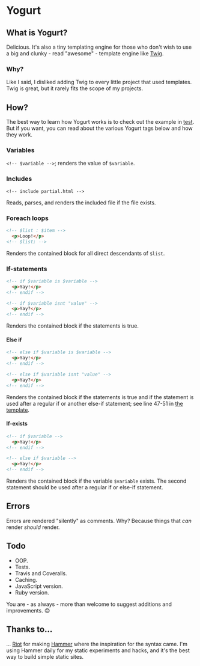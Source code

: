 # Yogurt

## What is Yogurt?

Delicious. It's also a tiny templating engine for those who don't wish to use a big and clunky - read "awesome" - template engine like [Twig](//github.com/fabpot/Twig).

### Why?

Like I said, I disliked adding Twig to every little project that used templates. Twig is great, but it rarely fits the scope of my projects.

## How?

The best way to learn how Yogurt works is to check out the example in [test](test). But if you want, you can read about the various Yogurt tags below and how they work.

### Variables

`<!-- $variable -->`; renders the value of `$variable`.

### Includes

`<!-- include partial.html -->`

Reads, parses, and renders the included file if the file exists.

### Foreach loops

```html
<!-- $list : $item -->
  <p>Loop!</p>
<!-- $list; -->
```

Renders the contained block for all direct descendants of `$list`.

### If-statements

```html
<!-- if $variable is $variable -->
  <p>Yay!</p>
<!-- endif -->

<!-- if $variable isnt "value" -->
  <p>Yay?</p>
<!-- endif -->
```

Renders the contained block if the statements is true.

#### Else if

```html
<!-- else if $variable is $variable -->
  <p>Yay!</p>
<!-- endif -->

<!-- else if $variable isnt "value" -->
  <p>Yay?</p>
<!-- endif -->
```

Renders the contained block if the statements is true and if the statement is used after a regular if or another else-if statement; see line 47-51 in [the template](test/template.html).

#### If-exists

```html
<!-- if $variable -->
  <p>Yay!</p>
<!-- endif -->

<!-- else if $variable -->
  <p>Yay!</p>
<!-- endif -->
```

Renders the contained block if the variable `$variable` exists. The second statement should be used after a regular if or else-if statement.

## Errors

Errors are rendered "silently" as comments. Why? Because things that _can_ render _should_ render.

## Todo

- OOP.
- Tests.
- Travis and Coveralls.
- Caching.
- JavaScript version.
- Ruby version.

You are - as always - more than welcome to suggest additions and improvements. :blush:

## Thanks to...

... [Riot](http://riothq.com/) for making [Hammer](http://hammerformac.com/) where the inspiration for the syntax came. I'm using Hammer daily for my static experiments and hacks, and it's the best way to build simple static sites.